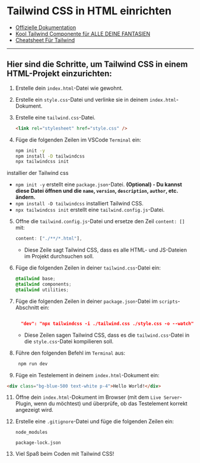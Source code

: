 # Tailwind CSS in HTML einrichten

- [Offizielle Dokumentation](https://tailwindcss.com/docs/installation)
- [Kool Tailwind Componente für ALLE DEINE FANTASIEN](https://tailwindflex.com/)
- [Cheatsheet Für Tailwind](https://tailwindcomponents.com/cheatsheet/)

---

## Hier sind die Schritte, um Tailwind CSS in einem HTML-Projekt einzurichten:

1. Erstelle dein `index.html`-Datei wie gewohnt.
2. Erstelle ein `style.css`-Datei und verlinke sie in deinem `index.html`-Dokument.
3. Erstelle eine `tailwind.css`-Datei.
   ```html
   <link rel="stylesheet" href="style.css" />
   ```
4. Füge die folgenden Zeilen im VSCode `Terminal` ein:

   ```bash
   npm init -y
   npm install -D tailwindcss
   npx tailwindcss init
   ```
installier der Tailwind css 
   - `npm init -y` erstellt eine `package.json`-Datei. **(Optional) - Du kannst diese Datei öffnen und die `name`, `version`, `description`, `author`, etc. ändern.**
   - `npm install -D tailwindcss` installiert Tailwind CSS.
   - `npx tailwindcss init` erstellt eine `tailwind.config.js`-Datei.

5. Offne die `tailwind.config.js`-Datei und ersetze den Zeil `content: []` mit:
   ```js
   content: ["./**/*.html"],
   ```
   - Diese Zeile sagt Tailwind CSS, dass es alle HTML- und JS-Dateien im Projekt durchsuchen soll.
6. Füge die folgenden Zeilen in deiner `tailwind.css`-Datei ein:
   ```css
   @tailwind base;
   @tailwind components;
   @tailwind utilities;
   ```
7. Füge die folgenden Zeilen in deiner `package.json`-Datei im `scripts`-Abschnitt ein:

   ```json

     "dev": "npx tailwindcss -i ./tailwind.css ./style.css -o --watch"

   ```

   - Diese Zeilen sagen Tailwind CSS, dass es die `tailwind.css`-Datei in die `style.css`-Datei kompilieren soll.

8. Führe den folgenden Befehl im `Terminal` aus:
   ```bash
    npm run dev
   ```
9. Füge ein Testelement in deinem `index.html`-Dokument ein:

```html
<div class="bg-blue-500 text-white p-4">Hello World!</div>
```

11. Öffne dein `index.html`-Dokument im Browser (mit dem `Live Server`-Plugin, wenn du möchtest) und überprüfe, ob das Testelement korrekt angezeigt wird.

12. Erstelle eine `.gitignore`-Datei und füge die folgenden Zeilen ein:

    ```
    node_modules

    package-lock.json
    ```

13. Viel Spaß beim Coden mit Tailwind CSS!
